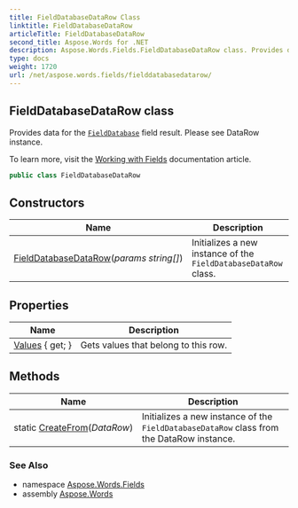 ```yaml
---
title: FieldDatabaseDataRow Class
linktitle: FieldDatabaseDataRow
articleTitle: FieldDatabaseDataRow
second_title: Aspose.Words for .NET
description: Aspose.Words.Fields.FieldDatabaseDataRow class. Provides data for the FieldDatabase field result. Please see DataRow instance in C#.
type: docs
weight: 1720
url: /net/aspose.words.fields/fielddatabasedatarow/
---
```

## FieldDatabaseDataRow class

Provides data for the [`FieldDatabase`](../fielddatabase/) field result. Please see DataRow instance.

To learn more, visit the [Working with Fields](https://docs.aspose.com/words/net/working-with-fields/) documentation article.

```csharp
public class FieldDatabaseDataRow
```

## Constructors

| Name | Description |
| --- | --- |
| [FieldDatabaseDataRow](fielddatabasedatarow/)(*params string[]*) | Initializes a new instance of the `FieldDatabaseDataRow` class. |

## Properties

| Name | Description |
| --- | --- |
| [Values](../../aspose.words.fields/fielddatabasedatarow/values/) { get; } | Gets values that belong to this row. |

## Methods

| Name | Description |
| --- | --- |
| static [CreateFrom](../../aspose.words.fields/fielddatabasedatarow/createfrom/)(*DataRow*) | Initializes a new instance of the `FieldDatabaseDataRow` class from the DataRow instance. |

### See Also

* namespace [Aspose.Words.Fields](../../aspose.words.fields/)
* assembly [Aspose.Words](../../)
